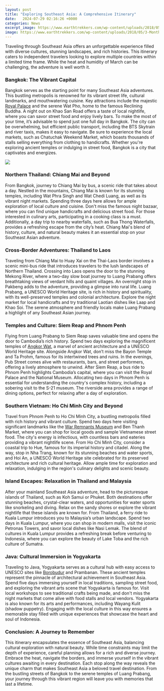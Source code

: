 ```yaml
---
layout: post
title: "Exploring Southeast Asia: A Comprehensive Itinerary"
date:   2024-07-29 02:16:26 +0000
categories: News
excerpt_image: https://www.earthtrekkers.com/wp-content/uploads/2018/05/3-Months-Southeast-Asia-Itinerary.jpg
image: https://www.earthtrekkers.com/wp-content/uploads/2018/05/3-Months-Southeast-Asia-Itinerary.jpg
---
```


Traveling through Southeast Asia offers an unforgettable experience filled with diverse cultures, stunning landscapes, and rich histories. This itinerary caters to independent travelers looking to explore multiple countries within a limited time frame. While the heat and humidity of March can be challenging, the adventure is well worth it. 
### Bangkok: The Vibrant Capital
Bangkok serves as the starting point for many Southeast Asia adventures. This bustling metropolis is renowned for its vibrant street life, cultural landmarks, and mouthwatering cuisine. Key attractions include the majestic [Royal Palace](https://us.edu.vn/en/Grand_Palace) and the serene Wat Pho, home to the famous Reclining Buddha. A night out on Khao San Road offers a taste of local nightlife, where you can savor street food and enjoy lively bars. 
To make the most of your time, it’s advisable to spend just one full day in Bangkok. The city can be overwhelming, but efficient public transport, including the BTS Skytrain and river taxis, makes it easy to navigate. Be sure to experience the local markets, such as Chatuchak Weekend Market, which boasts thousands of stalls selling everything from clothing to handicrafts. Whether you're exploring ancient temples or indulging in street food, Bangkok is a city that captivates and energizes.

![](https://www.earthtrekkers.com/wp-content/uploads/2018/05/3-Months-Southeast-Asia-Itinerary.jpg)
### Northern Thailand: Chiang Mai and Beyond
From Bangkok, journey to Chiang Mai by bus, a scenic ride that takes about a day. Nestled in the mountains, Chiang Mai is known for its stunning temples, including Wat Phra Singh and Wat Chedi Luang, as well as its vibrant night markets. Spending three days here allows for ample exploration of local culture and cuisine. 
Don't miss the famous night bazaar, where you can find unique handicrafts and delicious street food. For those interested in culinary arts, participating in a cooking class is a must. Additionally, a day trip to nearby waterfalls, such as Bua Thong Waterfalls, provides a refreshing escape from the city’s heat. Chiang Mai's blend of history, culture, and natural beauty makes it an essential stop on your Southeast Asian adventure.
### Cross-Border Adventures: Thailand to Laos
Traveling from Chiang Mai to Huay Xai on the Thai-Laos border involves a scenic mini-bus ride that introduces travelers to the lush landscapes of Northern Thailand. Crossing into Laos opens the door to the stunning Mekong River, where a two-day slow boat journey to Luang Prabang offers breathtaking views of verdant hills and quaint villages. 
An overnight stop in Pakbeng adds to the adventure, providing a glimpse into rural life. Luang Prabang, a UNESCO World Heritage site, is rich in history and spirituality, with its well-preserved temples and colonial architecture. Explore the night market for local handicrafts and try traditional Laotian dishes like Laap and Khao Soi. The serene atmosphere and friendly locals make Luang Prabang a highlight of any Southeast Asian journey.
### Temples and Culture: Siem Reap and Phnom Penh
Flying from Luang Prabang to Siem Reap saves valuable time and opens the door to Cambodia’s rich history. Spend two days exploring the magnificent temples of [Angkor Wat](https://us.edu.vn/en/Angkor_Wat), a marvel of ancient architecture and a UNESCO World Heritage site. Alongside Angkor Wat, don’t miss the Bayon Temple and Ta Prohm, famous for its intertwined trees and ruins.
In the evenings, Pub Street comes alive with restaurants, bars, and street performers, offering a lively atmosphere to unwind. After Siem Reap, a bus ride to Phnom Penh highlights Cambodia’s capital, where you can visit the Royal Palace and the National Museum. Allocating two days in Phnom Penh is essential for understanding the country's complex history, including a sobering visit to the S-21 museum. The riverside area provides a range of dining options, perfect for relaxing after a day of exploration.
### Southern Vietnam: Ho Chi Minh City and Beyond
Travel from Phnom Penh to Ho Chi Minh City, a bustling metropolis filled with rich history and vibrant culture. Spend two days here visiting significant landmarks like the [War Remnants Museum](https://us.edu.vn/en/War_Remnants_Museum) and Ben Thanh Market, where you can shop for local goods and sample Vietnamese street food. The city's energy is infectious, with countless bars and eateries providing a vibrant nightlife scene.
From Ho Chi Minh City, consider a coastal trip to Hue, famous for its imperial history and citadel. Along the way, stop in Nha Trang, known for its stunning beaches and water sports, and Hoi An, a UNESCO World Heritage site celebrated for its preserved architecture and rich cultural heritage. Allow ample time for exploration and relaxation, indulging in the region's culinary delights and scenic beauty.
### Island Escapes: Relaxation in Thailand and Malaysia
After your mainland Southeast Asia adventure, head to the picturesque islands of Thailand, such as Koh Samui or Phuket. Both destinations offer stunning beaches, crystal-clear waters, and opportunities for water sports like snorkeling and diving. Relax on the sandy shores or explore the vibrant nightlife that these islands are known for.
From Thailand, a ferry ride to Kuala Lumpur introduces you to Malaysia’s urban landscape. Spend two days in Kuala Lumpur, where you can shop in modern malls, visit the iconic Petronas Towers, and savor local dishes like Nasi Lemak. The blend of cultures in Kuala Lumpur provides a refreshing break before venturing to Indonesia, where you can explore the beauty of Lake Toba and the rich culture of Sumatra.
### Java: Cultural Immersion in Yogyakarta
Traveling to Java, Yogyakarta serves as a cultural hub with easy access to UNESCO sites like [Borobudur](https://us.edu.vn/en/Borobudur) and Prambanan. These ancient temples represent the pinnacle of architectural achievement in Southeast Asia. Spend five days immersing yourself in local traditions, sampling street food, and exploring the vibrant arts scene that Yogyakarta is famous for.
Visit local workshops to see traditional crafts being made, and don't miss the night markets that come alive with food stalls and local vendors. Yogyakarta is also known for its arts and performances, including Wayang Kulit (shadow puppetry). Engaging with the local culture in this way ensures a memorable stay filled with unique experiences that showcase the heart and soul of Indonesia.
### Conclusion: A Journey to Remember
This itinerary encapsulates the essence of Southeast Asia, balancing cultural exploration with natural beauty. While time constraints may limit the depth of experience, careful planning allows for a rich and diverse journey. Embrace the heat, navigate the borders, and immerse yourself in the vibrant cultures awaiting in every destination. 
Each stop along the way reveals the unique charm that makes Southeast Asia a beloved travel destination. From the bustling streets of Bangkok to the serene temples of Luang Prabang, your journey through this vibrant region will leave you with memories that last a lifetime.